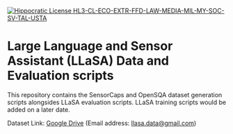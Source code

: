 [![Hippocratic License HL3-CL-ECO-EXTR-FFD-LAW-MEDIA-MIL-MY-SOC-SV-TAL-USTA](https://img.shields.io/static/v1?label=Hippocratic%20License&message=HL3-CL-ECO-EXTR-FFD-LAW-MEDIA-MIL-MY-SOC-SV-TAL-USTA&labelColor=5e2751&color=bc8c3d)](https://firstdonoharm.dev/version/3/0/cl-eco-extr-ffd-law-media-mil-my-soc-sv-tal-usta.html)

# Large Language and Sensor Assistant (LLaSA) Data and Evaluation scripts

This repository contains the SensorCaps and OpenSQA dataset generation scripts alongsides LLaSA evaluation scripts. LLaSA training scripts would be added on a later date.

Dataset Link: [Google Drive](https://drive.google.com/drive/folders/1128HH_idfgmZnDeqQV2rjFhm4-yW7HK7?usp=share_link) (Email address: llasa.data@gmail.com)